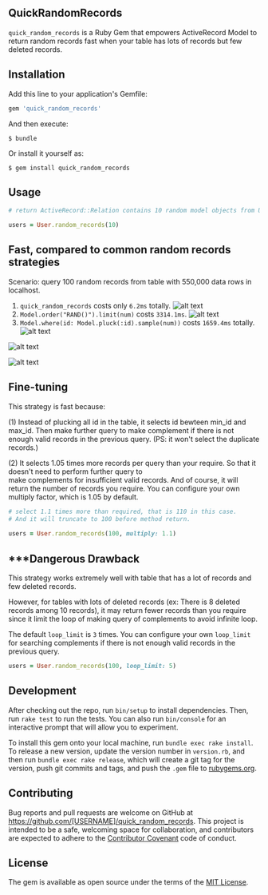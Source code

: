 ## QuickRandomRecords

`quick_random_records` is a Ruby Gem that empowers ActiveRecord Model to return random records fast when your table has lots of records but few deleted records.

## Installation

Add this line to your application's Gemfile:

```ruby
gem 'quick_random_records'
```

And then execute:

    $ bundle

Or install it yourself as:

    $ gem install quick_random_records

## Usage

```ruby
# return ActiveRecord::Relation contains 10 random model objects from User Table

users = User.random_records(10)
```

## Fast, compared to common random records strategies

Scenario: query 100 random records from table with 550,000 data rows in localhost.

1. `quick_random_records` costs only `6.2ms` totally.
![alt text](https://user-images.githubusercontent.com/19776127/40586675-137b0f5a-61f8-11e8-85e3-4df7a96ed343.png)
2. `Model.order("RAND()").limit(num)` costs `3314.1ms`.
![alt text](https://user-images.githubusercontent.com/19776127/40585124-b6f7b0a2-61df-11e8-9884-86f96354efbc.png)
3. `Model.where(id: Model.pluck(:id).sample(num))` costs `1659.4ms` totally.
![alt text](https://user-images.githubusercontent.com/19776127/40585123-b6d07f00-61df-11e8-9622-e4cd61100e37.png)


![alt text](https://user-images.githubusercontent.com/19776127/40586737-e07cb99a-61f8-11e8-8d02-2a3dd4a832b5.png)

![alt text](https://user-images.githubusercontent.com/19776127/40585161-5add98b2-61e0-11e8-9265-11bef7a1536d.png)

## Fine-tuning

This strategy is fast because:

(1) Instead of plucking all id in the table, it selects id bewteen min_id and max_id.
    Then make further query to make complement if there is not enough valid records in the previous query. 
    (PS: it won't select the duplicate records.) 

(2) It selects 1.05 times more records per query than your require. So that it doesn't need to perform further query to  
 make complements for insufficient valid records. And of course, it will return the number of records you require.
 You can configure your own multiply factor, which is 1.05 by default.
 
 ```ruby
 # select 1.1 times more than required, that is 110 in this case. 
 # And it will truncate to 100 before method return.
    
 users = User.random_records(100, multiply: 1.1) 
 ```
   
## ***Dangerous Drawback

This strategy works extremely well with table that has a lot of records and few deleted records.

However, for tables with lots of deleted records (ex: There is 8 deleted records among 10 records),
it may return fewer records than you require since it limit the loop of making query of complements to avoid infinite loop.

The default `loop_limit` is `3` times. You can configure your own `loop_limit` for searching complements if there is not enough valid records in the previous query.
```ruby
users = User.random_records(100, loop_limit: 5)

```

## Development

After checking out the repo, run `bin/setup` to install dependencies. Then, run `rake test` to run the tests. You can also run `bin/console` for an interactive prompt that will allow you to experiment.

To install this gem onto your local machine, run `bundle exec rake install`. To release a new version, update the version number in `version.rb`, and then run `bundle exec rake release`, which will create a git tag for the version, push git commits and tags, and push the `.gem` file to [rubygems.org](https://rubygems.org).

## Contributing

Bug reports and pull requests are welcome on GitHub at https://github.com/[USERNAME]/quick_random_records. This project is intended to be a safe, welcoming space for collaboration, and contributors are expected to adhere to the [Contributor Covenant](http://contributor-covenant.org) code of conduct.

## License

The gem is available as open source under the terms of the [MIT License](https://opensource.org/licenses/MIT).
